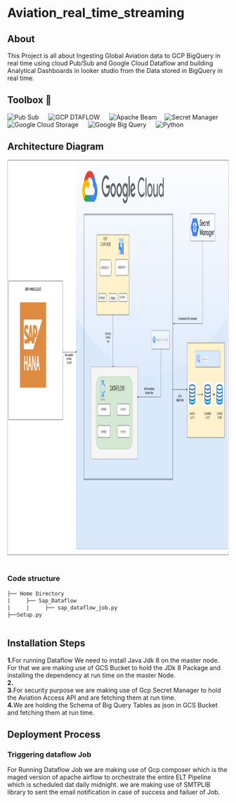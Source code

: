 # Aviation_real_time_streaming

## About
This Project is all about Ingesting Global Aviation data to GCP BigQuery in real time using cloud Pub/Sub and Google Cloud Dataflow and building Analytical Dashboards in looker studio from the Data stored in BigQuery in real time.
## Toolbox 🧰
<img src="https://image.slidesharecdn.com/googlepresents-iotatgooglescale-slideshare-150827115054-lva1-app6892/95/iot-at-google-scale-9-638.jpg?cb=1440676398" width="200" height="80" alt="Pub Sub"/> &emsp; <img src="https://lh6.googleusercontent.com/1MICxjbrbRPtEnzE54g2shaMRD2RocCIcuSOrqwaqryObCR6IrsXNb3Sd5MjBBwmoLeVcgVu_SE3vw-IbRA24SFhH4IT1xppVuuNGodDtFEykgD0Cw1vB2jITTsOgBNHvWfw27icmMs30SYgWQ" width="200" alt="GCP DTAFLOW" height="70"/>
&emsp; <img src="https://miro.medium.com/max/600/1*HEzofakm1-c4c_Qn4zjmnQ.jpeg" width ="170" height="75" alt="Apache Beam"/>
&emsp;<img src ="https://i.ytimg.com/vi/s6ytxB0YSR0/mqdefault.jpg" width="170" height="70" alt="Secret Manager"/> &emsp;
<img src ="https://th.bing.com/th/id/OIP.k11NKB6vQbDyHstjaXOJygHaCk?pid=ImgDet&rs=1" width="200" height="100" alt="Google Cloud Storage"/> &emsp;
<img src ="https://cxl.com/wp-content/uploads/2019/10/google-bigquery-logo-1.png" width="170" height="100" alt="Google Big Query"/> &emsp;
<img src ="https://www.python.org/static/community_logos/python-logo-master-v3-TM-flattened.png" width="170" height="100" alt="Python"/> &emsp;

## Architecture Diagram

<img src ="https://github.com/choco30/Sap_Hana_To_Big_Query_Ingestion/blob/main/SAP%20To%20Big%20Query%20architecture%20Diagram.png" width="900" height="900" alt="Python"/> &emsp;

### Code structure
```
├── Home Directory
|     ├── Sap_Dataflow
|     |     ├── sap_dataflow_job.py
├──Setup.py
 
```
## Installation Steps
<b>1.</b>For running Dataflow We need to install Java Jdk 8 on the master node. For that we are making use of GCS Bucket to hold the JDk 8 Package and installing the dependency at run time on the master Node.<br>
<b>2.</b> <br>
<b>3.</b>For security purpose we are making use of Gcp Secret Manager to hold the Aviation Access API and are fetching them at run time.<br>
<b>4.</b>We are holding the Schema of Big Query Tables as json in GCS Bucket and fetching them at run time.<br>


## Deployment Process
### Triggering dataflow Job
For Running Dataflow Job we are making use of Gcp composer which is the maged version of apache airflow to orchestrate the entire ELT Pipeline which is scheduled dat daily midnight. we are making use of SMTPLIB library to sent the email notification in case of success and failuer of Job. 
